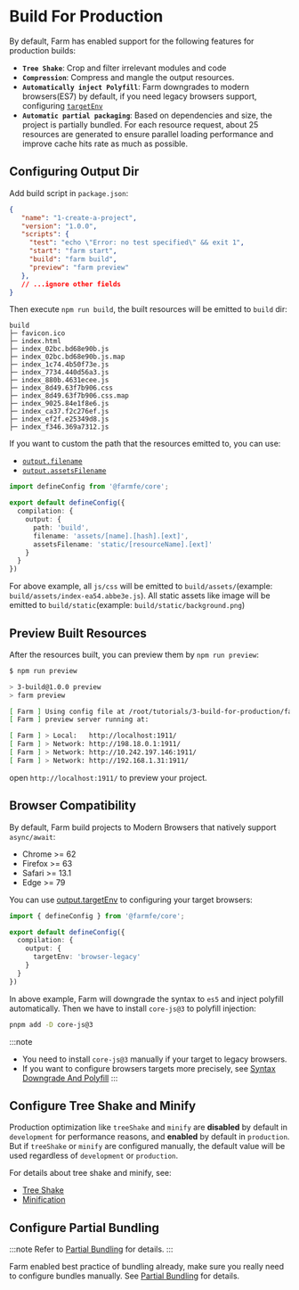 # Build For Production
By default, Farm has enabled support for the following features for production builds:
* **`Tree Shake`**: Crop and filter irrelevant modules and code
* **`Compression`**: Compress and mangle the output resources.
* **`Automatically inject Polyfill`**: Farm downgrades to modern browsers(ES7) by default, if you need legacy browsers support, configuring [`targetEnv`](/docs/config/compilation-options#output-targetenv)
* **`Automatic partial packaging`**: Based on dependencies and size, the project is partially bundled. For each resource request, about 25 resources are generated to ensure parallel loading performance and improve cache hits rate as much as possible.

## Configuring Output Dir
Add build script in `package.json`:
```json title="package.json" {7-8}
{
   "name": "1-create-a-project",
   "version": "1.0.0",
   "scripts": {
     "test": "echo \"Error: no test specified\" && exit 1",
     "start": "farm start",
     "build": "farm build",
     "preview": "farm preview"
   },
   // ...ignore other fields
}
```
Then execute `npm run build`, the built resources will be emitted to `build` dir:

```text title="Project Build Resource Structure"
build
├─ favicon.ico
├─ index.html
├─ index_02bc.bd68e90b.js
├─ index_02bc.bd68e90b.js.map
├─ index_1c74.4b50f73e.js
├─ index_7734.440d56a3.js
├─ index_880b.4631ecee.js
├─ index_8d49.63f7b906.css
├─ index_8d49.63f7b906.css.map
├─ index_9025.84e1f8e6.js
├─ index_ca37.f2c276ef.js
├─ index_ef2f.e25349d8.js
├─ index_f346.369a7312.js
```

If you want to custom the path that the resources emitted to, you can use:
* [`output.filename`](/docs/config/compilation-options#outputfilename)
* [`output.assetsFilename`](/docs/config/compilation-options#outputassetsfilename)

```ts title="farm.config.ts"
import defineConfig from '@farmfe/core';

export default defineConfig({
  compilation: {
    output: {
      path: 'build',
      filename: 'assets/[name].[hash].[ext]',
      assetsFilename: 'static/[resourceName].[ext]'
    }
  }
})
```

For above example, all `js/css` will be emitted to `build/assets/`(example: `build/assets/index-ea54.abbe3e.js`). All static assets like image will be emitted to `build/static`(example: `build/static/background.png`)

## Preview Built Resources
After the resources built, you can preview them by `npm run preview`:

```sh
$ npm run preview

> 3-build@1.0.0 preview
> farm preview

[ Farm ] Using config file at /root/tutorials/3-build-for-production/farm.config.ts
[ Farm ] preview server running at: 

[ Farm ] > Local:   http://localhost:1911/
[ Farm ] > Network: http://198.18.0.1:1911/
[ Farm ] > Network: http://10.242.197.146:1911/
[ Farm ] > Network: http://192.168.1.31:1911/
```

open `http://localhost:1911/` to preview your project.

## Browser Compatibility
By default, Farm build projects to Modern Browsers that natively support `async/await`:

* Chrome >= 62
* Firefox >= 63
* Safari >= 13.1
* Edge >= 79

You can use [output.targetEnv](/docs/config/compilation-options#output-targetenv) to configuring your target browsers:

```ts
import { defineConfig } from '@farmfe/core';

export default defineConfig({
  compilation: {
    output: {
      targetEnv: 'browser-legacy'
    }
  }
})
```
In above example, Farm will downgrade the syntax to `es5` and inject polyfill automatically. Then we have to install `core-js@3` to polyfill injection:

```sh
pnpm add -D core-js@3
```

:::note
* You need to install `core-js@3` manually if your target to legacy browsers.
* If you want to configure browsers targets more precisely, see [Syntax Downgrade And Polyfill](/docs/advanced/polyfill)
:::

## Configure Tree Shake and Minify
Production optimization like `treeShake` and `minify` are **disabled** by default in `development` for performance reasons, and **enabled** by default in `production`. But if `treeShake` or `minify` are configured manually, the default value will be used regardless of `development` or `production`.

For details about tree shake and minify, see:
* [Tree Shake](/docs/advanced/tree-shake)
* [Minification](/docs/advanced/minification)

## Configure Partial Bundling
:::note
Refer to [Partial Bundling](/docs/advanced/partial-bundling) for details.
:::

Farm enabled best practice of bundling already, make sure you really need to configure bundles manually. See [Partial Bundling](/docs/advanced/partial-bundling) for details.
